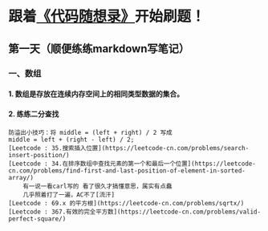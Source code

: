 # 跟着[《代码随想录》](https://github.com/youngyangyang04/leetcode-master)开始刷题！
## 第一天（顺便练练markdown写笔记）
### 一、数组
#### 1. 数组是存放在连续内存空间上的相同类型数据的集合。
#### 2. 练练二分查找
    防溢出小技巧：将 middle = (left + right) / 2 写成
    middle = left + (right - left) / 2;
    [Leetcode : 35.搜索插入位置](https://leetcode-cn.com/problems/search-insert-position/)
    [Leetcode : 34.在排序数组中查找元素的第一个和最后一个位置](https://leetcode-cn.com/problems/find-first-and-last-position-of-element-in-sorted-array/)
        有一说一看carl写的 看了很久才搞懂意思，属实有点蠢
        几乎照着打了一遍，AC不了[流汗]
    [Leetcode : 69.x 的平方根](https://leetcode-cn.com/problems/sqrtx/)
    [Leetcode : 367.有效的完全平方数](https://leetcode-cn.com/problems/valid-perfect-square/)
